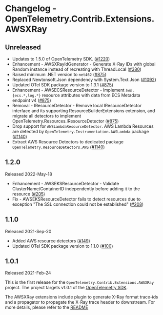 # Changelog - OpenTelemetry.Contrib.Extensions.AWSXRay

## Unreleased

* Updates to 1.5.0 of OpenTelemetry SDK.
  ([#1220](https://github.com/open-telemetry/opentelemetry-dotnet-contrib/pull/1220))
* Enhancement - AWSXRayIdGenerator - Generate X-Ray IDs with global Random
  instance instead of recreating with ThreadLocal
  ([#380](https://github.com/open-telemetry/opentelemetry-dotnet-contrib/pull/380))
* Raised minimum .NET version to `net462`
  ([#875](https://github.com/open-telemetry/opentelemetry-dotnet-contrib/pull/875))
* Replaced Newtonsoft.Json dependency with System.Text.Json
  ([#1092](https://github.com/open-telemetry/opentelemetry-dotnet-contrib/pull/1092))
* Updated OTel SDK package version to 1.3.1
  ([#875](https://github.com/open-telemetry/opentelemetry-dotnet-contrib/pull/875))
* Enhancement - AWSECSResourceDetector - Implement `aws.{ecs.*,log.*}` resource
  attributes with data from ECS Metadata endpoint v4
  ([#875](https://github.com/open-telemetry/opentelemetry-dotnet-contrib/pull/875))
* Removal - IResourceDetector - Remove local IResourceDetector interface and its
  supporting ResourceBuilderExtensions extension, and migrate all detectors to
  implement OpenTelemetry.Resources.IResourceDetector
  ([#875](https://github.com/open-telemetry/opentelemetry-dotnet-contrib/pull/875))
* Drop support for `AWSLambdaResourceDetector`.
  AWS Lambda Resources are detected by `OpenTelemetry.Instrumentation.AWSLambda`
  package
  ([#1140](https://github.com/open-telemetry/opentelemetry-dotnet-contrib/pull/1140))
* Extract AWS Resource Detectors to dedicated package `OpenTelemetry.ResourceDetectors.AWS`
  ([#1140](https://github.com/open-telemetry/opentelemetry-dotnet-contrib/pull/1140))

## 1.2.0

Released 2022-May-18

* Enhancement - AWSEKSResourceDetector - Validate ClusterName/ContainerID
  independently before adding it to the resource
  ([#205](https://github.com/open-telemetry/opentelemetry-dotnet-contrib/pull/205))
* Fix - AWSEKSResourceDetector fails to detect resources due to exception
  "The SSL connection could not be established"
  ([#208](https://github.com/open-telemetry/opentelemetry-dotnet-contrib/pull/208))

## 1.1.0

Released 2021-Sep-20

* Added AWS resource detectors ([#149](https://github.com/open-telemetry/opentelemetry-dotnet-contrib/pull/149))
* Updated OTel SDK package version to 1.1.0
  ([#100](https://github.com/open-telemetry/opentelemetry-dotnet-contrib/pull/100))

## 1.0.1

Released 2021-Feb-24

This is the first release for the `OpenTelemetry.Contrib.Extensions.AWSXRay`
project. The project targets v1.0.1 of the [OpenTelemetry
SDK](https://www.nuget.org/packages/OpenTelemetry/).

The AWSXRay extensions include plugin to generate X-Ray format trace-ids and a
propagator to propagate the X-Ray trace header to downstream. For more details,
please refer to the
[README](https://github.com/open-telemetry/opentelemetry-dotnet-contrib/blob/main/src/OpenTelemetry.Contrib.Extensions.AWSXRay/README.md)
